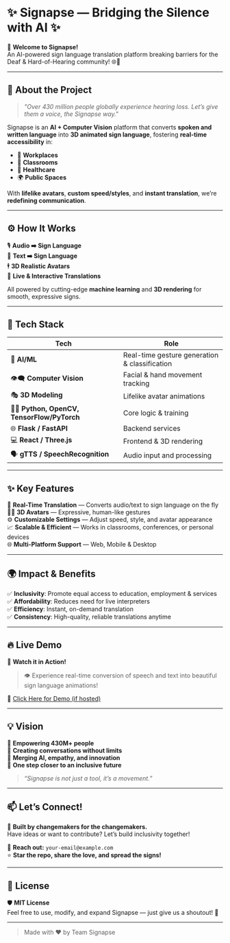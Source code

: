 # ✨ Signapse — Bridging the Silence with AI ✨  

🚀 **Welcome to Signapse!**  
An AI-powered sign language translation platform breaking barriers for the Deaf & Hard-of-Hearing community! 🌐🤝  

---

## 📖 About the Project  

> _"Over 430 million people globally experience hearing loss. Let’s give them a voice, the Signapse way."_  

Signapse is an **AI + Computer Vision** platform that converts **spoken and written language** into **3D animated sign language**, fostering **real-time accessibility** in:  

- 🏢 **Workplaces**  
- 🏫 **Classrooms**  
- 🏥 **Healthcare**  
- 🌍 **Public Spaces**  

With **lifelike avatars**, **custom speed/styles**, and **instant translation**, we’re **redefining communication**.  

---

## ⚙️ How It Works  

🎙️ **Audio ➡️ Sign Language**  
📝 **Text ➡️ Sign Language**  
🕴️ **3D Realistic Avatars**  
💬 **Live & Interactive Translations**  

All powered by cutting-edge **machine learning** and **3D rendering** for smooth, expressive signs.  

---

## 🧠 Tech Stack  

| Tech                   | Role                                       |
|------------------------|-------------------------------------------|
| 🧠 **AI/ML**           | Real-time gesture generation & classification |
| 👁️‍🗨️ **Computer Vision** | Facial & hand movement tracking |
| 🎭 **3D Modeling**      | Lifelike avatar animations |
| 👨‍💻 **Python, OpenCV, TensorFlow/PyTorch** | Core logic & training |
| 🌐 **Flask / FastAPI**  | Backend services |
| 💻 **React / Three.js** | Frontend & 3D rendering |
| 🗣️ **gTTS / SpeechRecognition** | Audio input and processing |

---

## ✨ Key Features  

🔴 **Real-Time Translation** — Converts audio/text to sign language on the fly  
🧍‍♀️ **3D Avatars** — Expressive, human-like gestures  
⚙️ **Customizable Settings** — Adjust speed, style, and avatar appearance  
📈 **Scalable & Efficient** — Works in classrooms, conferences, or personal devices  
🌐 **Multi-Platform Support** — Web, Mobile & Desktop  

---

## 🌍 Impact & Benefits  

✅ **Inclusivity**: Promote equal access to education, employment & services  
✅ **Affordability**: Reduces need for live interpreters  
✅ **Efficiency**: Instant, on-demand translation  
✅ **Consistency**: High-quality, reliable translations anytime  

---

## 🔥 Live Demo  

🎥 **Watch it in Action!**  
> 👁️ Experience real-time conversion of speech and text into beautiful sign language animations!  

🌟 [Click Here for Demo (if hosted)](https://your-demo-link.com)  

---

## 💡 Vision  

🔮 **Empowering 430M+ people**  
💬 **Creating conversations without limits**  
🧩 **Merging AI, empathy, and innovation**  
🚀 **One step closer to an inclusive future**  

> _“Signapse is not just a tool, it’s a movement.”_  

---

## 📫 Let’s Connect!  

🤖 **Built by changemakers for the changemakers.**  
Have ideas or want to contribute? Let’s build inclusivity together!  

📩 **Reach out:** `your-email@example.com`  
⭐ **Star the repo, share the love, and spread the signs!**  

---

## 📝 License  

🛡️ **MIT License**  
Feel free to use, modify, and expand Signapse — just give us a shoutout! 🙌  

---

> Made with ❤️ by Team Signapse  


 
